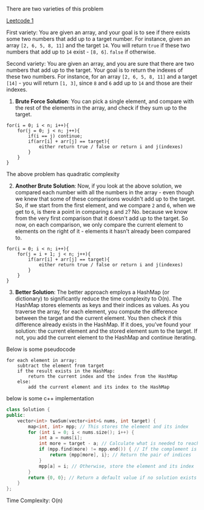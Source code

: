 There are two varieties of this problem

[Leetcode 1](https://leetcode.com/problems/two-sum/)

First variety: You are given an array, and your goal is to see if there exists some two numbers that add up to a target number. For instance, given an array `[2, 6, 5, 8, 11]` and the target `14`. You will return `true` if these two numbers that add up to `14` exist - `[8, 6]`. `false` if otherwise.


Second variety: You are given an array, and you are sure that there are two numbers that add up to the target. Your goal is to return the indexes of these two numbers. For instance, for an array `[2, 6, 5, 8, 11]` and a target `[14]` - you will return `[1, 3]`, since `8` and `6` add up to `14` and those are their indexes.

1. **Brute Force Solution**: You can pick a single element, and compare with the rest of the elements in the array, and check if they sum up to the target. 

```pseudocode
for(i = 0; i < n; i++){
    for(j = 0; j < n; j++){
        if(i == j) continue;
        if(arr[i] + arr[j] == target){
            either return true / false or return i and j(indexes)
        }
    }
}
```

The above problem has quadratic complexity

2. **Another Brute Solution**: Now, if you look at the above solution, we compared each number with all the numbers in the array - even though we knew that some of these comparisons wouldn't add up to the target. So, if we start from the first element, and we compare `2` and `6`, when we get to `6`, is there a point in comparing `6` and `2`? No. because we know from the very first comparison that it doesn't add up to the target. So now, on each comparison, we only compare the current element to elements on the right of it - elements it hasn't already been compared to.

```pseudocode
for(i = 0; i < n; i++){
    for(j = i + 1; j < n; j++){
        if(arr[i] + arr[j] == target){
            either return true / false or return i and j(indexes)
        }
    }
}
```

3. **Better Solution**: The better approach employs a HashMap (or dictionary) to significantly reduce the time complexity to O(n). The HashMap stores elements as keys and their indices as values. As you traverse the array, for each element, you compute the difference between the target and the current element. You then check if this difference already exists in the HashMap. If it does, you’ve found your solution: the current element and the stored element sum to the target. If not, you add the current element to the HashMap and continue iterating.

Below is some pseudocode
```pseudocode
for each element in array:
    subtract the element from target
    if the result exists in the HashMap:
        return the current index and the index from the HashMap
    else:
        add the current element and its index to the HashMap
```

below is some c++ implementation

```cpp
class Solution {
public:
    vector<int> twoSum(vector<int>& nums, int target) {
        map<int, int> mpp; // This stores the element and its index
        for (int i = 0; i < nums.size(); i++) {
            int a = nums[i];
            int more = target - a; // Calculate what is needed to reach the target
            if (mpp.find(more) != mpp.end()) { // If the complement is found
                return {mpp[more], i}; // Return the pair of indices
            }
            mpp[a] = i; // Otherwise, store the element and its index
        }
        return {0, 0}; // Return a default value if no solution exists (for safety)
    }
};
```
Time Complexity: O(n)